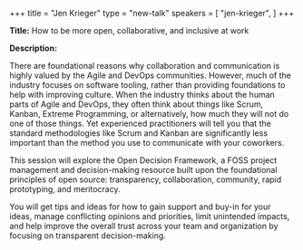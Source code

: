 +++
title = "Jen Krieger"
type = "new-talk"
speakers = [
        "jen-krieger",
]
+++
<div class="span-15  ">
  <div class="span-15  last ">
  <p><strong>Title:</strong>
How to be more open, collaborative, and inclusive at work</p>

<p><strong>Description:</strong></p>
<p>There are foundational reasons why collaboration and communication is highly valued by the Agile and DevOps communities. However, much of the industry focuses on software tooling, rather than providing foundations to help with improving culture. When the industry thinks about the human parts of Agile and DevOps, they often think about things like Scrum, Kanban, Extreme Programming, or alternatively, how much they will not do one of those things. Yet experienced practitioners will tell you that the standard methodologies like Scrum and Kanban are significantly less important than the method you use to communicate with your coworkers.
</p><p>
This session will explore the Open Decision Framework, a FOSS project management and decision-making resource built upon the foundational principles of open source:  transparency, collaboration, community, rapid prototyping, and meritocracy. 
</p><p>
You will get tips and ideas for how to gain support and buy-in for your ideas, manage conflicting opinions and priorities, limit unintended impacts, and help improve the overall trust across your team and organization by focusing on transparent decision-making. 
</p>
  </div>
</div>